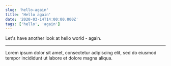 ```yaml
---
slug: 'hello-again'
title: 'Hello again'
date: '2020-03-14T14:00:00.000Z'
tags: ['hello', 'again']
---
```


Let's have another look at hello world - again.

---

Lorem ipsum dolor sit amet, consectetur adipiscing elit, sed do eiusmod tempor incididunt ut labore et dolore magna aliqua.
